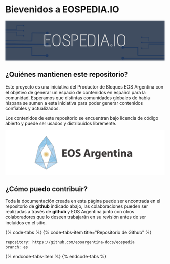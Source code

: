 # Bievenidos a EOSPEDIA.IO

![](.gitbook/assets/eospedia.io-1%20%281%29.png)

## ¿Quiénes mantienen este repositorio?

Este proyecto es una iniciativa del Productor de Bloques EOS Argentina con el objetivo de generar un espacio de contenidos en español para la comunidad.  Esperamos que distintas comunidades  globales de habla hispana se sumen a esta iniciativa para poder generar contenidos confiables y actualizados.

Los contenidos de este repositorio se encuentran bajo licencia de código abierto y puede ser usados y distribuidos libremente.

![](.gitbook/assets/image%20%2810%29.png)

## ¿Cómo puedo contribuir?

Toda la documentación creada en esta página puede ser encontrada en el repositorio de **github** indicado abajo, las colaboraciones pueden ser realizadas a través de **github** y EOS Argentina junto con otros colaboradores que lo deseen trabajarán en su revisión antes de ser incluidos en el sitio.

{% code-tabs %}
{% code-tabs-item title="Repositorio de Github" %}
```text
repository: https://github.com/eosargentina-docs/eospedia
branch: es
```
{% endcode-tabs-item %}
{% endcode-tabs %}



